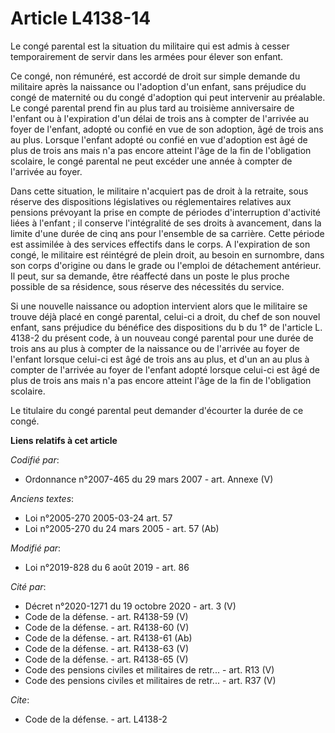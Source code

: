 # Article L4138-14

Le congé parental est la situation du militaire qui est admis à cesser temporairement de servir dans les armées pour élever
son enfant.

Ce congé, non rémunéré, est accordé de droit sur simple demande du militaire après la naissance ou l'adoption d'un enfant,
sans préjudice du congé de maternité ou du congé d'adoption qui peut intervenir au préalable. Le congé parental prend fin au
plus tard au troisième anniversaire de l'enfant ou à l'expiration d'un délai de trois ans à compter de l'arrivée au foyer de
l'enfant, adopté ou confié en vue de son adoption, âgé de trois ans au plus. Lorsque l'enfant adopté ou confié en vue
d'adoption est âgé de plus de trois ans mais n'a pas encore atteint l'âge de la fin de l'obligation scolaire, le congé
parental ne peut excéder une année à compter de l'arrivée au foyer.

Dans cette situation, le militaire n'acquiert pas de droit à la retraite, sous réserve des dispositions législatives ou
réglementaires relatives aux pensions prévoyant la prise en compte de périodes d'interruption d'activité liées à l'enfant ;
il conserve l'intégralité de ses droits à avancement, dans la limite d'une durée de cinq ans pour l'ensemble de sa carrière.
Cette période est assimilée à des services effectifs dans le corps. A l'expiration de son congé, le militaire est réintégré
de plein droit, au besoin en surnombre, dans son corps d'origine ou dans le grade ou l'emploi de détachement antérieur. Il
peut, sur sa demande, être réaffecté dans un poste le plus proche possible de sa résidence, sous réserve des nécessités du
service.

Si une nouvelle naissance ou adoption intervient alors que le militaire se trouve déjà placé en congé parental, celui-ci a
droit, du chef de son nouvel enfant, sans préjudice du bénéfice des dispositions du b du 1° de l'article L. 4138-2 du présent
code, à un nouveau congé parental pour une durée de trois ans au plus à compter de la naissance ou de l'arrivée au foyer de
l'enfant lorsque celui-ci est âgé de trois ans au plus, et d'un an au plus à compter de l'arrivée au foyer de l'enfant adopté
lorsque celui-ci est âgé de plus de trois ans mais n'a pas encore atteint l'âge de la fin de l'obligation scolaire.

Le titulaire du congé parental peut demander d'écourter la durée de ce congé.

**Liens relatifs à cet article**

_Codifié par_:

  - Ordonnance n°2007-465 du 29 mars 2007 - art. Annexe (V)

_Anciens textes_:

  - Loi n°2005-270 2005-03-24 art. 57
  - Loi n°2005-270 du 24 mars 2005 - art. 57 (Ab)

_Modifié par_:

  - Loi n°2019-828 du 6 août 2019 - art. 86

_Cité par_:

  - Décret n°2020-1271 du 19 octobre 2020 - art. 3 (V)
  - Code de la défense. - art. R4138-59 (V)
  - Code de la défense. - art. R4138-60 (V)
  - Code de la défense. - art. R4138-61 (Ab)
  - Code de la défense. - art. R4138-63 (V)
  - Code de la défense. - art. R4138-65 (V)
  - Code des pensions civiles et militaires de retr... - art. R13 (V)
  - Code des pensions civiles et militaires de retr... - art. R37 (V)

_Cite_:

  - Code de la défense. - art. L4138-2
